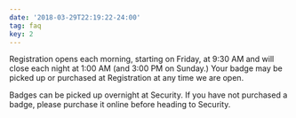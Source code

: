 ```yaml
---
date: '2018-03-29T22:19:22-24:00'
tag: faq
key: 2
---
```

Registration opens each morning, starting on Friday, at 9:30 AM and will close each night at 1:00 AM (and 3:00 PM on Sunday.) Your badge may be picked up or purchased at Registration at any time we are open.

Badges can be picked up overnight at Security. If you have not purchased a badge, please purchase it online before heading to Security.
